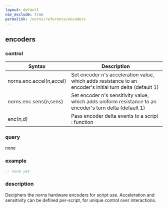 ```yaml
---
layout: default
nav_exclude: true
permalink: /norns/reference/encoders
---
```


## encoders

### control

| Syntax                   | Description                                                                                              |
| ------------------------ | -------------------------------------------------------------------------------------------------------- |
| norns.enc.accel(n,accel) | Set encoder n's acceleration value, which adds resistance to an encoder's initial turn delta (default 1) |
| norns.enc.sens(n,sens)   | Set encoder n's sensitivity value, which adds uniform resistance to an encoder's turn delta (default 1)  |
| enc(n,d)                 | Pass encoder delta events to a script : function                                                         |

### query

none

### example

```lua
-- none yet
```

### description

Deciphers the norns hardware encoders for script use. Acceleration and sensitivity can be defined per-script, for unique control over interactions.
